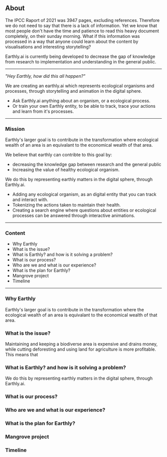 ## About

The IPCC Raport of 2021 was 3947 pages, excluding references. Therefore we do not need to say that there is a lack of information. Yet we know that most people don't have the time and patience to read this heavy document completely, on their sunday morning. What if this information was processed in a way that anyone could learn about the content by visualisations and interesting storytelling?

Earthly.ai is currently being developed to decrease the gap of knowledge from research to implementation and understanding in the general public.

---


_"Hey Earthly, how did this all happen?"_

We are creating an earthly.ai which represents ecological organisms and processes, through storytelling and animation in the digital sphere.

- Ask Earthly.ai anything about an organism, or a ecological process.
- Or train your own Earthly entity, to be able to track, trace your actions and learn from it's processes.


---

### Mission
Earthly's larger goal is to contribute in the transformation where ecological wealth of an area is an equivalant to the economical wealth of that area.

We believe that earthly can contribte to this goal by:

- decreasing the knowledge gap between research and the general public
- Increasing the value of healthy ecological organism.
            
We do this by representing earthly matters in the digital sphere, through Earthly.ai.

- Adding any ecological organism, as an digital entity that you can track and interact with.
- Tokenizing the actions taken to maintain their health.
- Creating a search engine where questions about entities or ecological processes can be answered through interactive animations.

---
### Content
- Why Earthly
- What is the issue?
- What is Earthly? and how is it solving a problem?
- What is our process?
- Who are we and what is our experience?
- What is the plan for Earthly?
- Mangrove project
- Timeline
---
### Why Earthly
Earthly's larger goal is to contribute in the transformation where the ecological wealth of an area is equivalant to the economical wealth of that area.

### What is the issue?
Maintaining and keeping a biodiverse area is expensive and drains money, while cutting deforesting and using land for agriculture is more profitable.
This means that 

### What is Earthly? and how is it solving a problem?
We do this by representing earthly matters in the digital sphere, through Earthly.ai.

### What is our process?
### Who are we and what is our experience?
### What is the plan for Earthly?
### Mangrove project
### Timeline


